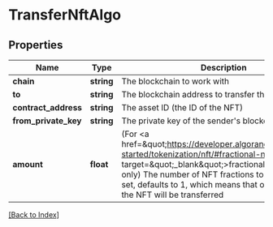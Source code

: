 # TransferNftAlgo

## Properties

Name | Type | Description | Notes
------------ | ------------- | ------------- | -------------
**chain** | **string** | The blockchain to work with |
**to** | **string** | The blockchain address to transfer the NFT to |
**contract_address** | **string** | The asset ID (the ID of the NFT) |
**from_private_key** | **string** | The private key of the sender&#39;s blockchain address |
**amount** | **float** | (For &lt;a href&#x3D;\&quot;https://developer.algorand.org/docs/get-started/tokenization/nft/#fractional-nfts\&quot; target&#x3D;\&quot;_blank\&quot;&gt;fractional NFTs&lt;/a&gt; only) The number of NFT fractions to transfer; if not set, defaults to 1, which means that one fraction of the NFT will be transferred | [optional] [default to 1]

[[Back to Index]](../index.md)
